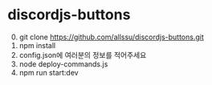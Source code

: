 # discordjs-buttons

0. git clone https://github.com/allssu/discordjs-buttons.git
1. npm install
2. config.json에 여러분의 정보를 적어주세요
3. node deploy-commands.js
4. npm run start:dev
